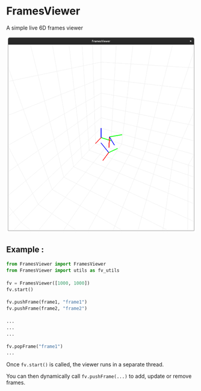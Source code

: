 # FramesViewer 

A simple live 6D frames viewer

![FramesViewer](assets/FramesViewer.png)



## Example : 
```python
from FramesViewer import FramesViewer
from FramesViewer import utils as fv_utils

fv = FramesViewer([1000, 1000])
fv.start()

fv.pushFrame(frame1, "frame1")
fv.pushFrame(frame2, "frame2")

...
...
...

fv.popFrame("frame1")
...

```

Once `fv.start()` is called, the viewer runs in a separate thread. 

You can then dynamically call `fv.pushFrame(...)` to add, update or remove frames.


